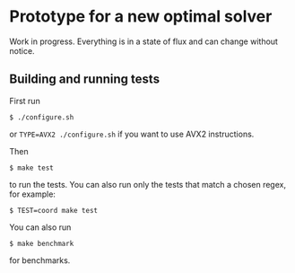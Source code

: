 # Prototype for a new optimal solver

Work in progress. Everything is in a state of flux and can change without
notice.

## Building and running tests

First run

```
$ ./configure.sh
```

or `TYPE=AVX2 ./configure.sh` if you want to use AVX2 instructions.

Then

```
$ make test
```

to run the tests. You can also run only the tests that match a chosen
regex, for example:

```
$ TEST=coord make test
```

You can also run

```
$ make benchmark
```

for benchmarks.
